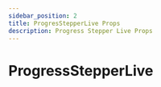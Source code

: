 ```yaml
---
sidebar_position: 2
title: ProgresStepperLive Props
description: Progress Stepper Live Props
---
```


# ProgressStepperLive
